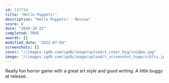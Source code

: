 ```yaml
---
id: 137734
title: "Hello Puppets!"
description: "Hello Puppets! - Review"
score: 8
date: "2020-10-22"
completed: TRUE
awards: []
modified_date: "2022-07-04"
screenshots: []
cover: "//images.igdb.com/igdb/image/upload/t_cover_big/co2qbw.jpg"
image: "//images.igdb.com/igdb/image/upload/t_screenshot_huge/scb7cs.jpg"
---
```

Really fun horror game with a great art style and good writing. A little buggy at release.